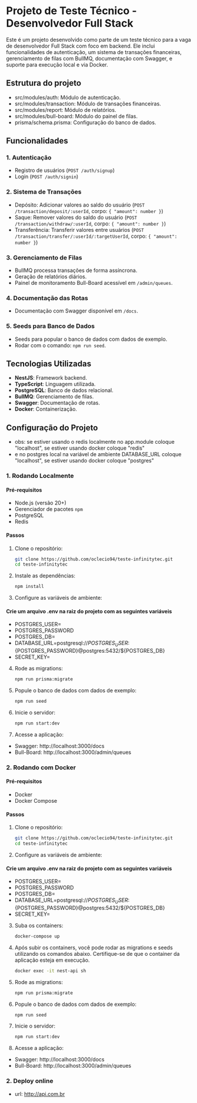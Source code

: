 # Projeto de Teste Técnico - Desenvolvedor Full Stack

Este é um projeto desenvolvido como parte de um teste técnico para a vaga de desenvolvedor Full Stack com foco em backend. Ele inclui funcionalidades de autenticação, um sistema de transações financeiras, gerenciamento de filas com BullMQ, documentação com Swagger, e suporte para execução local e via Docker.

## Estrutura do projeto

- src/modules/auth: Módulo de autenticação.
- src/modules/transaction: Módulo de transações financeiras.
- src/modules/report: Módulo de relatórios.
- src/modules/bull-board: Módulo do painel de filas.
- prisma/schema.prisma: Configuração do banco de dados.

## Funcionalidades

### 1. Autenticação

- Registro de usuários (`POST /auth/signup`)
- Login (`POST /auth/signin`)

### 2. Sistema de Transações

- Depósito: Adicionar valores ao saldo do usuário (`POST /transaction/deposit/:userId`, corpo: `{ "amount": number }`)
- Saque: Remover valores do saldo do usuário (`POST /transaction/withdraw/:userId`, corpo: `{ "amount": number }`)
- Transferência: Transferir valores entre usuários (`POST /transaction/transfer/:userId/:targetUserId`, corpo: `{ "amount": number }`)

### 3. Gerenciamento de Filas

- BullMQ processa transações de forma assíncrona.
- Geração de relatórios diários.
- Painel de monitoramento Bull-Board acessível em `/admin/queues`.

### 4. Documentação das Rotas

- Documentação com Swagger disponível em `/docs`.

### 5. Seeds para Banco de Dados

- Seeds para popular o banco de dados com dados de exemplo.
- Rodar com o comando: `npm run seed`.

## Tecnologias Utilizadas

- **NestJS**: Framework backend.
- **TypeScript**: Linguagem utilizada.
- **PostgreSQL**: Banco de dados relacional.
- **BullMQ**: Gerenciamento de filas.
- **Swagger**: Documentação de rotas.
- **Docker**: Containerização.

## Configuração do Projeto

- obs: se estiver usando o redis localmente no app.module coloque "localhost", se estiver usando docker coloque "redis"
- e no postgres local na variável de ambiente DATABASE_URL coloque "localhost", se estiver usando docker coloque "postgres"

### 1. Rodando Localmente

#### Pré-requisitos

- Node.js (versão 20+)
- Gerenciador de pacotes `npm`
- PostgreSQL
- Redis

#### Passos

1. Clone o repositório:

   ```bash
   git clone https://github.com/oclecio94/teste-infinitytec.git
   cd teste-infinitytec
   ```

2. Instale as dependências:

   ```bash
   npm install
   ```

3. Configure as variáveis de ambiente:

#### Crie um arquivo .env na raiz do projeto com as seguintes variáveis

- POSTGRES_USER=
- POSTGRES_PASSWORD
- POSTGRES_DB=
- DATABASE_URL=postgresql://${POSTGRES_USER}:${POSTGRES_PASSWORD}@postgres:5432/${POSTGRES_DB}
- SECRET_KEY=

4. Rode as migrations:

   ```bash
   npm run prisma:migrate
   ```

5. Popule o banco de dados com dados de exemplo:

   ```bash
   npm run seed
   ```

6. Inicie o servidor:

   ```bash
   npm run start:dev
   ```

7. Acesse a aplicação:

- Swagger: http://localhost:3000/docs
- Bull-Board: http://localhost:3000/admin/queues

### 2. Rodando com Docker

#### Pré-requisitos

- Docker
- Docker Compose

#### Passos

1. Clone o repositório:

   ```bash
   git clone https://github.com/oclecio94/teste-infinitytec.git
   cd teste-infinitytec
   ```

2. Configure as variáveis de ambiente:

#### Crie um arquivo .env na raiz do projeto com as seguintes variáveis

- POSTGRES_USER=
- POSTGRES_PASSWORD
- POSTGRES_DB=
- DATABASE_URL=postgresql://${POSTGRES_USER}:${POSTGRES_PASSWORD}@postgres:5432/${POSTGRES_DB}
- SECRET_KEY=

3. Suba os containers:

   ```bash
   docker-compose up
   ```

4. Após subir os containers, você pode rodar as migrations e seeds utilizando os comandos abaixo. Certifique-se de que o container da aplicação esteja em execução.

   ```bash
   docker exec -it nest-api sh
   ```

5. Rode as migrations:

   ```bash
   npm run prisma:migrate
   ```

6. Popule o banco de dados com dados de exemplo:

   ```bash
   npm run seed
   ```

7. Inicie o servidor:

   ```bash
   npm run start:dev
   ```

8. Acesse a aplicação:

- Swagger: http://localhost:3000/docs
- Bull-Board: http://localhost:3000/admin/queues

### 2. Deploy online

- url: http://api.com.br
